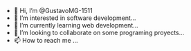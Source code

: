 - 👋 Hi, I’m @GustavoMG-1511
- 👀 I’m interested in software development...
- 🌱 I’m currently learning web development...
- 💞️ I’m looking to collaborate on some programing proyects...
- 📫 How to reach me ...

<!---
GustavoMG-1511/GustavoMG-1511 is a ✨ special ✨ repository because its `README.md` (this file) appears on your GitHub profile.
You can click the Preview link to take a look at your changes.
--->
